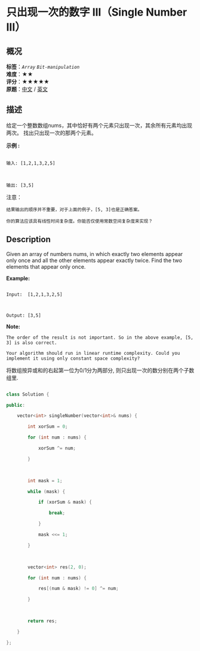 # 只出现一次的数字 III（Single Number III）
## 概况
**标签**：*`Array`*  *`Bit-manipulation`*<br>
**难度**：★★<br>
**评分**：★★★★★<br>
**原题**：[中文](https://leetcode-cn.com/problems/single-number-iii) / [英文](https://leetcode.com/problems/single-number-iii)
## 描述

给定一个整数数组nums，其中恰好有两个元素只出现一次，其余所有元素均出现两次。 找出只出现一次的那两个元素。



**示例 :**

```

输入: [1,2,1,3,2,5]



输出: [3,5]

```



注意：

	结果输出的顺序并不重要，对于上面的例子，[5, 3]也是正确答案。

	你的算法应该具有线性时间复杂度。你能否仅使用常数空间复杂度来实现？



## Description

Given an array of numbers nums, in which exactly two elements appear only once and all the other elements appear exactly twice. Find the two elements that appear only once.



**Example:**

```

Input:  [1,2,1,3,2,5]



Output: [3,5]

```

**Note:**



	The order of the result is not important. So in the above example, [5, 3] is also correct.

	Your algorithm should run in linear runtime complexity. Could you implement it using only constant space complexity?



将数组按异或和的右起第一位为0/1分为两部分, 则只出现一次的数分别在两个子数组里.

```c++

class Solution {

public:

    vector<int> singleNumber(vector<int>& nums) {

        int xorSum = 0;

        for (int num : nums) {

            xorSum ^= num;

        }

        

        int mask = 1;

        while (mask) {

            if (xorSum & mask) {

                break;

            }

            mask <<= 1;

        }

        

        vector<int> res(2, 0);

        for (int num : nums) {

            res[(num & mask) != 0] ^= num;

        }

        

        return res;

    }

};

```